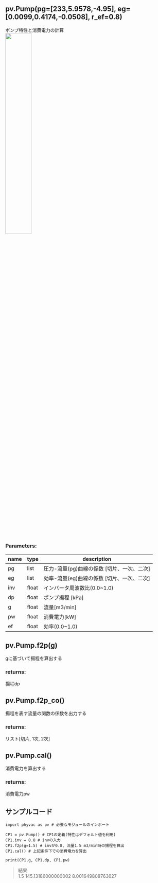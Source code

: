 ## pv.Pump(pg=[233,5.9578,-4.95], eg=[0.0099,0.4174,-0.0508], r_ef=0.8)
ポンプ特性と消費電力の計算  
<img src="https://user-images.githubusercontent.com/27459538/112824603-b2f09380-90c5-11eb-8e10-45acdd9ef187.png" width=40%>
  
### Parameters:
|  name  |  type  | description |
| ---- | ---- | ---- |
|pg|list|圧力-流量(pg)曲線の係数 [切片、一次、二次]|
|eg|list|効率-流量(eg)曲線の係数 [切片、一次、二次]|
|inv|float|インバータ周波数比(0.0~1.0)|
|dp|float|ポンプ揚程 [kPa]|
|g|float|流量[m3/min]|
|pw|float|消費電力[kW]|
|ef|float|効率(0.0~1.0)|
  
## pv.Pump.f2p(g)
gに基づいて揚程を算出する
  
### returns:
揚程dp
  
## pv.Pump.f2p_co()
揚程を表す流量の関数の係数を出力する
  
### returns:
リスト[切片, 1次, 2次]
  
## pv.Pump.cal()
消費電力を算出する
  
### returns:
消費電力pw
  
  
## サンプルコード  
```
import phyvac as pv # 必要なモジュールのインポート

CP1 = pv.Pump() # CP1の定義(特性はデフォルト値を利用)
CP1.inv = 0.8 # invの入力
CP1.f2p(g=1.5) # invが0.8, 流量1.5 m3/min時の揚程を算出
CP1.cal() # 上記条件下での消費電力を算出

print(CP1.g, CP1.dp, CP1.pw)
```
> 結果  
> 1.5 145.13186000000002 8.001649808763627
  
